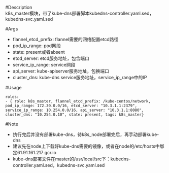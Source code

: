 #Description  
k8s_master模块，带了kube-dns部署脚本kubedns-controller.yaml.sed， kubedns-svc.yaml.sed

#Args  
* flannel_etcd_prefix: flannel需要的网络配置etcd路径 
* pod_ip_range: pod网段
* state: present或者absent
* etcd_server: etcd服务地址，包含端口
* service_ip_range: service网段 
* api_server: kube-apiserver服务地址，包换端口
* cluster_dns: kube-dns service服务地址，service_ip_range中的IP

#Usage   
```
roles:  
- { role: k8s_master, flannel_etcd_prefix: /kube-centos/network, pod_ip_range: 172.30.0.0/16, etcd_server: "10.3.1.1:2379", service_ip_range: 10.254.0.0/16, api_server: "10.3.1.1:8080", cluster_dns: "10.254.0.10", state: present, tags: k8s_master}
```

#Note   
* 执行完后并没有部署kube-dns，待k8s_node部署完后，再手动部署kube-dns
* 建议先在node上下载好kube-dns需要的镜像，或者在node的/etc/hosts中绑定61.91.161.217 gcr.io
* kube-dns部署文件在master的/usr/local/src下：kubedns-controller.yaml.sed，kubedns-svc.yaml.sed

